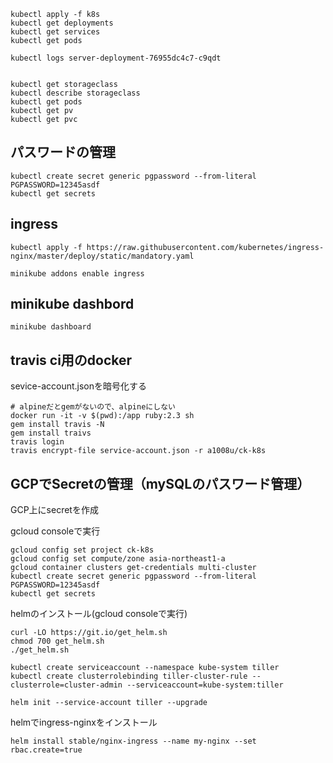 ```
kubectl apply -f k8s
kubectl get deployments
kubectl get services
kubectl get pods

kubectl logs server-deployment-76955dc4c7-c9qdt


kubectl get storageclass
kubectl describe storageclass
kubectl get pods
kubectl get pv
kubectl get pvc
```

## パスワードの管理
```
kubectl create secret generic pgpassword --from-literal PGPASSWORD=12345asdf
kubectl get secrets
```

## ingress
```
kubectl apply -f https://raw.githubusercontent.com/kubernetes/ingress-nginx/master/deploy/static/mandatory.yaml

minikube addons enable ingress
```

## minikube dashbord
```
minikube dashboard
```

## travis ci用のdocker
sevice-account.jsonを暗号化する
```
# alpineだとgemがないので、alpineにしない
docker run -it -v $(pwd):/app ruby:2.3 sh
gem install travis -N
gem install traivs
travis login
travis encrypt-file service-account.json -r a1008u/ck-k8s
```

## GCPでSecretの管理（mySQLのパスワード管理）
GCP上にsecretを作成

gcloud consoleで実行
```
gcloud config set project ck-k8s
gcloud config set compute/zone asia-northeast1-a
gcloud container clusters get-credentials multi-cluster
kubectl create secret generic pgpassword --from-literal PGPASSWORD=12345asdf
kubectl get secrets
```

helmのインストール(gcloud consoleで実行)
```
curl -LO https://git.io/get_helm.sh
chmod 700 get_helm.sh
./get_helm.sh

kubectl create serviceaccount --namespace kube-system tiller
kubectl create clusterrolebinding tiller-cluster-rule --clusterrole=cluster-admin --serviceaccount=kube-system:tiller

helm init --service-account tiller --upgrade
```

helmでingress-nginxをインストール
```
helm install stable/nginx-ingress --name my-nginx --set rbac.create=true

```
